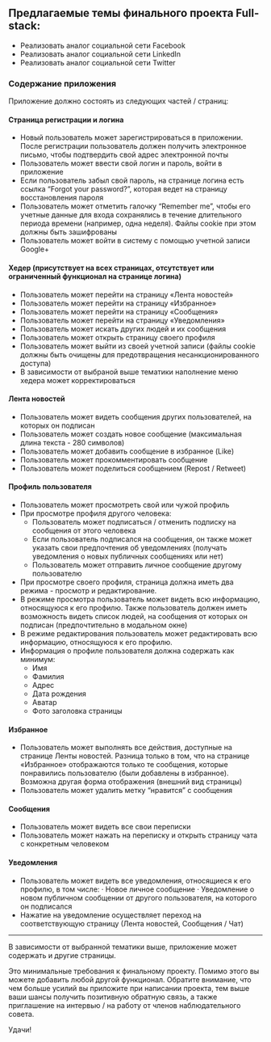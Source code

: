 ## Предлагаемые темы финального проекта Full-stack:
- Реализовать аналог социальной сети Facebook
- Реализовать аналог социальной сети LinkedIn
- Реализовать аналог социальной сети Twitter

### Содержание приложения
Приложение должно состоять из следующих частей / страниц:

#### Страница регистрации и логина
- Новый пользователь может зарегистрироваться в приложении. После регистрации пользователь должен получить электронное письмо, чтобы подтвердить свой адрес электронной почты
- Пользователь может ввести свой логин и пароль, войти в приложение
- Если пользователь забыл свой пароль, на странице логина есть ссылка “Forgot your password?”, которая ведет на страницу восстановления пароля
- Пользователь может отметить галочку “Remember me”, чтобы его учетные данные для входа сохранялись в течение длительного периода времени (например, одна неделя). Файлы cookie при этом должны быть зашифрованы
- Пользователь может войти в систему с помощью учетной записи Google+

#### Хедер (присутствует на всех страницах, отсутствует или ограниченный функционал на странице логина)
- Пользователь может перейти на страницу «Лента новостей»
- Пользователь может перейти на страницу «Избранное»
- Пользователь может перейти на страницу «Сообщения»
- Пользователь может перейти на страницу «Уведомления»
- Пользователь может искать других людей и их сообщения
- Пользователь может открыть страницу своего профиля
- Пользователь может выйти из своей учетной записи (файлы cookie должны быть очищены для предотвращения несанкционированного доступа)
- В зависимости от выбраной выше тематики наполнение меню хедера может корректироваться

#### Лента новостей
- Пользователь может видеть сообщения других пользователей, на которых он подписан
- Пользователь может создать новое сообщение (максимальная длина текста - 280 символов)
- Пользователь может добавить сообщение в избранное (Like)
- Пользователь может прокомментировать сообщение
- Пользователь может поделиться сообщением (Repost / Retweet)

#### Профиль пользователя
- Пользователь может просмотреть свой или чужой профиль
- При просмотре профиля другого человека:
   - Пользователь может подписаться / отменить подписку на сообщения от этого человека
   - Если пользователь подписался на сообщения, он также может указать свои предпочтения об уведомлениях (получать уведомления о новых публичных сообщениях или нет)
   - Пользователь может отправить личное сообщение другому пользователю
- При просмотре своего профиля, страница должна иметь два режима - просмотр и редактирование.
- В режиме просмотра пользователь может видеть всю информацию, относящуюся к его профилю. Также пользователь должен иметь возможность видеть список людей, на сообщения от которых он подписан (предпочтительно в модальном окне)
- В режиме редактирования пользователь может редактировать всю информацию, относящуюся к его профилю.
- Информация о профиле пользователя должна содержать как минимум:
   - Имя
   - Фамилия
   - Адрес
   - Дата рождения
   - Аватар
   - Фото заголовка страницы

#### Избранное
- Пользователь может выполнять все действия, доступные на странице Ленты новостей. Разница только в том, что на странице «Избранное» отображаются только те сообщения, которые понравились пользователю (были добавлены в избранное). Возможна другая форма отображения (внешний вид страницы)
- Пользователь может удалить метку “нравится” с сообщения

#### Сообщения
- Пользователь может видеть все свои переписки
- Пользователь может нажать на переписку и открыть страницу чата с конкретным человеком

#### Уведомления
- Пользователь может видеть все уведомления, относящиеся к его профилю, в том числе:
  · Новое личное сообщение
  · Уведомление о новом публичном сообщении от другого пользователя, на которого он подписался
- Нажатие на уведомление осуществляет переход на соответствующую страницу (Лента новостей, Сообщения / Чат)

---

В зависимости от выбранной тематики выше, приложение может содержать и другие страницы.

Это минимальные требования к финальному проекту. Помимо этого вы можете добавить любой другой функционал. Обратите внимание, что чем больше усилий вы приложите при написании проекта, тем выше ваши шансы получить позитивную обратную связь, а также приглашение на интервью / на работу от членов наблюдательного совета.

Удачи!
